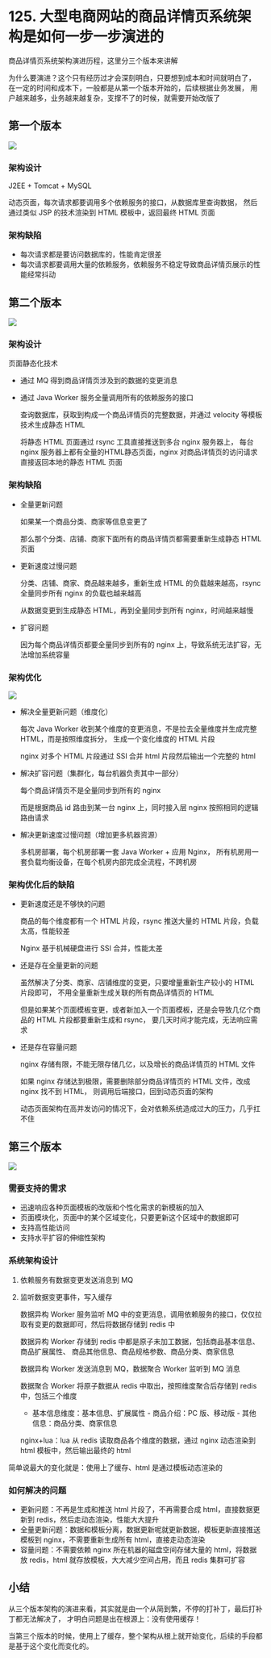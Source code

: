 # 125. 大型电商网站的商品详情页系统架构是如何一步一步演进的
商品详情页系统架构演进历程，这里分三个版本来讲解

为什么要演进？这个只有经历过才会深刻明白，只要想到成本和时间就明白了，
在一定的时间和成本下，一般都是从第一个版本开始的，后续根据业务发展，
用户越来越多，业务越来越复杂，支撑不了的时候，就需要开始改版了

## 第一个版本
![](https://txxs.github.io/pic/record/cache-pdp/markdown-img-paste-20190630143117821.png)

### 架构设计
J2EE + Tomcat + MySQL

动态页面，每次请求都要调用多个依赖服务的接口，从数据库里查询数据，
然后通过类似 JSP 的技术渲染到 HTML 模板中，返回最终 HTML 页面

### 架构缺陷
- 每次请求都是要访问数据库的，性能肯定很差
- 每次请求都要调用大量的依赖服务，依赖服务不稳定导致商品详情页展示的性能经常抖动

## 第二个版本
![](https://txxs.github.io/pic/record/cache-pdp/markdown-img-paste-20190630143618691.png)

### 架构设计
页面静态化技术

- 通过 MQ 得到商品详情页涉及到的数据的变更消息
- 通过 Java Worker 服务全量调用所有的依赖服务的接口

    查询数据库，获取到构成一个商品详情页的完整数据，并通过 velocity 等模板技术生成静态 HTML

    将静态 HTML 页面通过 rsync 工具直接推送到多台 nginx 服务器上，
    每台 nginx 服务器上都有全量的HTML静态页面，nginx 对商品详情页的访问请求直接返回本地的静态 HTML 页面
### 架构缺陷
- 全量更新问题

    如果某一个商品分类、商家等信息变更了

    那么那个分类、店铺、商家下面所有的商品详情页都需要重新生成静态 HTML 页面
- 更新速度过慢问题

    分类、店铺、商家、商品越来越多，重新生成 HTML 的负载越来越高，rsync 全量同步所有 nginx 的负载也越来越高

    从数据变更到生成静态 HTML，再到全量同步到所有 nginx，时间越来越慢
- 扩容问题

    因为每个商品详情页都要全量同步到所有的 nginx 上，导致系统无法扩容，无法增加系统容量
### 架构优化
![](https://txxs.github.io/pic/record/cache-pdp/markdown-img-paste-20190630144024977.png)

- 解决全量更新问题（维度化）

    每次 Java Worker 收到某个维度的变更消息，不是拉去全量维度并生成完整 HTML，而是按照维度拆分，
    生成一个变化维度的 HTML 片段

    nginx 对多个 HTML 片段通过 SSI 合并 html 片段然后输出一个完整的 html
- 解决扩容问题（集群化，每台机器负责其中一部分）

    每个商品详情页不是全量同步到所有的 nginx

    而是根据商品 id 路由到某一台 nginx 上，同时接入层 nginx 按照相同的逻辑路由请求
- 解决更新速度过慢问题（增加更多机器资源）

    多机房部署，每个机房部署一套 Java Worker + 应用 Nginx，
    所有机房用一套负载均衡设备，在每个机房内部完成全流程，不跨机房

### 架构优化后的缺陷
- 更新速度还是不够快的问题

    商品的每个维度都有一个 HTML 片段，rsync 推送大量的 HTML 片段，负载太高，性能较差

    Nginx 基于机械硬盘进行 SSI 合并，性能太差
- 还是存在全量更新的问题

    虽然解决了分类、商家、店铺维度的变更，只要增量重新生产较小的 HTML 片段即可，
    不用全量重新生成关联的所有商品详情页的 HTML

    但是如果某个页面模板变更，或者新加入一个页面模板，还是会导致几亿个商品的 HTML 片段都要重新生成和 rsync，
    要几天时间才能完成，无法响应需求
- 还是存在容量问题

    nginx 存储有限，不能无限存储几亿，以及增长的商品详情页的 HTML 文件

    如果 nginx 存储达到极限，需要删除部分商品详情页的 HTML 文件，改成 nginx 找不到 HTML，
    则调用后端接口，回到动态页面的架构

    动态页面架构在高并发访问的情况下，会对依赖系统造成过大的压力，几乎扛不住
## 第三个版本

![](https://txxs.github.io/pic/record/cache-pdp/markdown-img-paste-2019063014442552.png)

### 需要支持的需求
- 迅速响应各种页面模板的改版和个性化需求的新模板的加入
- 页面模块化，页面中的某个区域变化，只要更新这个区域中的数据即可
- 支持高性能访问
- 支持水平扩容的伸缩性架构

### 系统架构设计
1. 依赖服务有数据变更发送消息到 MQ
2. 监听数据变更事件，写入缓存

    数据异构 Worker 服务监听 MQ 中的变更消息，调用依赖服务的接口，仅仅拉取有变更的数据即可，然后将数据存储到 redis 中

    数据异构 Worker 存储到 redis 中都是原子未加工数据，包括商品基本信息、商品扩展属性、
    商品其他信息、商品规格参数、商品分类、商家信息

    数据异构 Worker 发送消息到 MQ，数据聚合 Worker 监听到 MQ 消息

    数据聚合 Worker 将原子数据从 redis 中取出，按照维度聚合后存储到 redis 中，包括三个维度

      - 基本信息维度：基本信息、扩展属性
			- 商品介绍：PC 版、移动版
			- 其他信息：商品分类、商家信息

    nginx+lua：lua 从 redis 读取商品各个维度的数据，通过 nginx 动态渲染到 html 模板中，然后输出最终的 html

简单说最大的变化就是：使用上了缓存、html 是通过模板动态渲染的

### 如何解决的问题
- 更新问题：不再是生成和推送 html 片段了，不再需要合成 html，直接数据更新到 redis，然后走动态渲染，性能大大提升
- 全量更新问题：数据和模板分离，数据更新呢就更新数据，模板更新直接推送模板到 nginx，不需要重新生成所有 html，直接走动态渲染
- 容量问题：不需要依赖 nginx 所在机器的磁盘空间存储大量的 html，将数据放 redis，html 就存放模板，大大减少空间占用，而且 redis 集群可扩容

## 小结
从三个版本架构的演进来看，其实就是由一个从简到繁，不停的打补丁，最后打补丁都无法解决了，
才明白问题是出在根源上：没有使用缓存！

当第三个版本的时候，使用上了缓存，整个架构从根上就开始变化，后续的手段都是基于这个变化而变化的。
